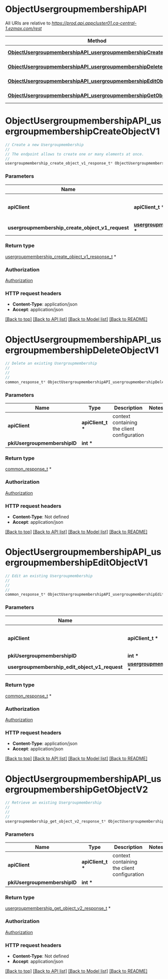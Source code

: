 # ObjectUsergroupmembershipAPI

All URIs are relative to *https://prod.api.appcluster01.ca-central-1.ezmax.com/rest*

Method | HTTP request | Description
------------- | ------------- | -------------
[**ObjectUsergroupmembershipAPI_usergroupmembershipCreateObjectV1**](ObjectUsergroupmembershipAPI.md#ObjectUsergroupmembershipAPI_usergroupmembershipCreateObjectV1) | **POST** /1/object/usergroupmembership | Create a new Usergroupmembership
[**ObjectUsergroupmembershipAPI_usergroupmembershipDeleteObjectV1**](ObjectUsergroupmembershipAPI.md#ObjectUsergroupmembershipAPI_usergroupmembershipDeleteObjectV1) | **DELETE** /1/object/usergroupmembership/{pkiUsergroupmembershipID} | Delete an existing Usergroupmembership
[**ObjectUsergroupmembershipAPI_usergroupmembershipEditObjectV1**](ObjectUsergroupmembershipAPI.md#ObjectUsergroupmembershipAPI_usergroupmembershipEditObjectV1) | **PUT** /1/object/usergroupmembership/{pkiUsergroupmembershipID} | Edit an existing Usergroupmembership
[**ObjectUsergroupmembershipAPI_usergroupmembershipGetObjectV2**](ObjectUsergroupmembershipAPI.md#ObjectUsergroupmembershipAPI_usergroupmembershipGetObjectV2) | **GET** /2/object/usergroupmembership/{pkiUsergroupmembershipID} | Retrieve an existing Usergroupmembership


# **ObjectUsergroupmembershipAPI_usergroupmembershipCreateObjectV1**
```c
// Create a new Usergroupmembership
//
// The endpoint allows to create one or many elements at once.
//
usergroupmembership_create_object_v1_response_t* ObjectUsergroupmembershipAPI_usergroupmembershipCreateObjectV1(apiClient_t *apiClient, usergroupmembership_create_object_v1_request_t *usergroupmembership_create_object_v1_request);
```

### Parameters
Name | Type | Description  | Notes
------------- | ------------- | ------------- | -------------
**apiClient** | **apiClient_t \*** | context containing the client configuration |
**usergroupmembership_create_object_v1_request** | **[usergroupmembership_create_object_v1_request_t](usergroupmembership_create_object_v1_request.md) \*** |  | 

### Return type

[usergroupmembership_create_object_v1_response_t](usergroupmembership_create_object_v1_response.md) *


### Authorization

[Authorization](../README.md#Authorization)

### HTTP request headers

 - **Content-Type**: application/json
 - **Accept**: application/json

[[Back to top]](#) [[Back to API list]](../README.md#documentation-for-api-endpoints) [[Back to Model list]](../README.md#documentation-for-models) [[Back to README]](../README.md)

# **ObjectUsergroupmembershipAPI_usergroupmembershipDeleteObjectV1**
```c
// Delete an existing Usergroupmembership
//
// 
//
common_response_t* ObjectUsergroupmembershipAPI_usergroupmembershipDeleteObjectV1(apiClient_t *apiClient, int *pkiUsergroupmembershipID);
```

### Parameters
Name | Type | Description  | Notes
------------- | ------------- | ------------- | -------------
**apiClient** | **apiClient_t \*** | context containing the client configuration |
**pkiUsergroupmembershipID** | **int \*** |  | 

### Return type

[common_response_t](common_response.md) *


### Authorization

[Authorization](../README.md#Authorization)

### HTTP request headers

 - **Content-Type**: Not defined
 - **Accept**: application/json

[[Back to top]](#) [[Back to API list]](../README.md#documentation-for-api-endpoints) [[Back to Model list]](../README.md#documentation-for-models) [[Back to README]](../README.md)

# **ObjectUsergroupmembershipAPI_usergroupmembershipEditObjectV1**
```c
// Edit an existing Usergroupmembership
//
// 
//
common_response_t* ObjectUsergroupmembershipAPI_usergroupmembershipEditObjectV1(apiClient_t *apiClient, int *pkiUsergroupmembershipID, usergroupmembership_edit_object_v1_request_t *usergroupmembership_edit_object_v1_request);
```

### Parameters
Name | Type | Description  | Notes
------------- | ------------- | ------------- | -------------
**apiClient** | **apiClient_t \*** | context containing the client configuration |
**pkiUsergroupmembershipID** | **int \*** |  | 
**usergroupmembership_edit_object_v1_request** | **[usergroupmembership_edit_object_v1_request_t](usergroupmembership_edit_object_v1_request.md) \*** |  | 

### Return type

[common_response_t](common_response.md) *


### Authorization

[Authorization](../README.md#Authorization)

### HTTP request headers

 - **Content-Type**: application/json
 - **Accept**: application/json

[[Back to top]](#) [[Back to API list]](../README.md#documentation-for-api-endpoints) [[Back to Model list]](../README.md#documentation-for-models) [[Back to README]](../README.md)

# **ObjectUsergroupmembershipAPI_usergroupmembershipGetObjectV2**
```c
// Retrieve an existing Usergroupmembership
//
// 
//
usergroupmembership_get_object_v2_response_t* ObjectUsergroupmembershipAPI_usergroupmembershipGetObjectV2(apiClient_t *apiClient, int *pkiUsergroupmembershipID);
```

### Parameters
Name | Type | Description  | Notes
------------- | ------------- | ------------- | -------------
**apiClient** | **apiClient_t \*** | context containing the client configuration |
**pkiUsergroupmembershipID** | **int \*** |  | 

### Return type

[usergroupmembership_get_object_v2_response_t](usergroupmembership_get_object_v2_response.md) *


### Authorization

[Authorization](../README.md#Authorization)

### HTTP request headers

 - **Content-Type**: Not defined
 - **Accept**: application/json

[[Back to top]](#) [[Back to API list]](../README.md#documentation-for-api-endpoints) [[Back to Model list]](../README.md#documentation-for-models) [[Back to README]](../README.md)

